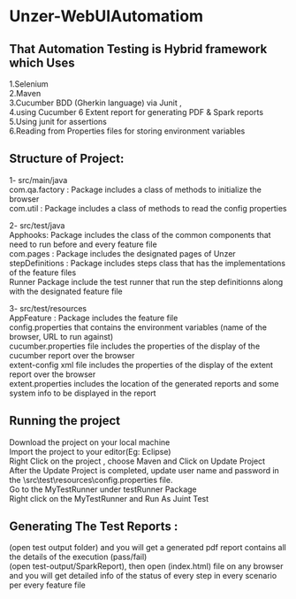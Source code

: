 # Unzer-WebUIAutomatiom

That Automation Testing is Hybrid framework which Uses
----------------------------------------------------------------
1.Selenium <br />
2.Maven <br />
3.Cucumber BDD (Gherkin language) via Junit , <br />
4.using Cucumber 6 Extent report for generating PDF & Spark reports  <br />
5.Using junit for assertions <br />
6.Reading from Properties files for storing environment variables <br />

Structure of Project:
-----------------------------------------------------------------------
1- src/main/java <br />
com.qa.factory :  Package includes a class of methods to initialize the browser <br />
com.util :  Package includes a class of methods to read the config properties <br />

2- src/test/java <br />
Apphooks: Package includes the class of the common components that need to run before and every feature file <br />
com.pages : Package includes the designated pages of Unzer<br />
stepDefinitions : Package includes steps class that has the implementations of the feature files <br />
Runner Package include the test runner that run the step definitionns along with the designated feature file <br />

3- src/test/resources <br />
AppFeature : Package includes the feature file <br />
config.properties that contains the environment variables (name of the browser, URL to run against) <br />
cucumber.properties file includes the properties of the display of the cucumber report over the browser <br />
extent-config xml file includes the properties of the display of the extent report over the browser <br />
extent.properties includes the location of the generated reports and some system info to be displayed in the report <br />

Running the project
----------------------------------------------------------------------------------------
Download the project on your local machine <br />
Import the project to your editor(Eg: Eclipse) <br />
Right Click on the project , choose Maven and Click on Update Project <br />
After the Update Project is completed, update user name and password in the \src\test\resources\config.properties file.<br />
Go to the MyTestRunner under testRunner Package <br />
Right click on the MyTestRunner and Run As Juint Test <br />

Generating The Test Reports :
-----------------------------------------------------------------------------------------------
(open test output folder) and you will get a generated pdf report contains all the details of the execution (pass/fail) <br />
(open test-output/SparkReport), then open (index.html) file on any browser and you will get detailed info of the status of every step in every scenario per every feature file <br />



